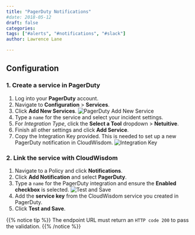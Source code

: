 ```yaml
---
title: "PagerDuty Notifications"
#date: 2018-05-12
draft: false
categories:
tags: ["#alerts", "#notifications", "#slack"]
author: Lawrence Lane

---
```


## Configuration

### 1. Create a service in PagerDuty
1. Log into your **PagerDuty** account.
2. Navigate to **Configuration** > **Services**.
3. Click **Add New Services**.
![PagerDuty Add New Service](/images/notifications-pageryduty/pagerduty-add-new-service.png)
4. Type a `name` for the service and select your incident settings.
5. For _Integration Type_, click the **Select a Tool** dropdown > **Netuitive**.
6. Finish all other settings and click **Add Service**.
7. Copy the Integration Key provided. This is needed to set up a new PagerDuty notification in CloudWisdom.
![Integration Key](/images/notifications-pageryduty/integration-key.png)


### 2. Link the service with CloudWisdom
1. Navigate to a Policy and click **Notifications**.
2. Click **Add Notification** and select **PagerDuty**.
3. Type a `name` for the PagerDuty integration and ensure the **Enabled checkbox** is selected.
![Test and Save](/images/notifications-pageryduty/test-and-save.png)
4. Add the **service key** from the CloudWisdom service you created in PagerDuty.
5. Click **Test and Save**.

{{% notice tip %}}
The endpoint URL must return an `HTTP code 200` to pass the validation.
{{% /notice %}}
